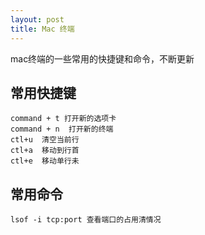 ```yaml
---
layout: post
title: Mac 终端
---
```

mac终端的一些常用的快捷键和命令，不断更新

## 常用快捷键

    command + t 打开新的选项卡
    command + n  打开新的终端
    ctl+u  清空当前行
    ctl+a  移动到行首
    ctl+e  移动单行未


## 常用命令

    lsof -i tcp:port 查看端口的占用清情况

